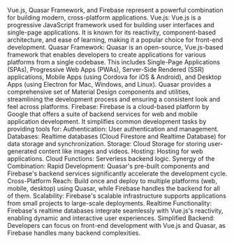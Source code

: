 Vue.js, Quasar Framework, and Firebase represent a powerful combination for building modern, cross-platform applications.
Vue.js:
Vue.js is a progressive JavaScript framework used for building user interfaces and single-page applications. It is known for its reactivity, component-based architecture, and ease of learning, making it a popular choice for front-end development. 
Quasar Framework:
Quasar is an open-source, Vue.js-based framework that enables developers to create applications for various platforms from a single codebase. This includes Single-Page Applications (SPAs), Progressive Web Apps (PWAs), Server-Side Rendered (SSR) applications, Mobile Apps (using Cordova for iOS & Android), and Desktop Apps (using Electron for Mac, Windows, and Linux). Quasar provides a comprehensive set of Material Design components and utilities, streamlining the development process and ensuring a consistent look and feel across platforms.
Firebase:
Firebase is a cloud-based platform by Google that offers a suite of backend services for web and mobile application development. It simplifies common development tasks by providing tools for:
Authentication: User authentication and management.
Databases: Realtime databases (Cloud Firestore and Realtime Database) for data storage and synchronization.
Storage: Cloud Storage for storing user-generated content like images and videos.
Hosting: Hosting for web applications.
Cloud Functions: Serverless backend logic.
Synergy of the Combination:
Rapid Development:
Quasar's pre-built components and Firebase's backend services significantly accelerate the development cycle.
Cross-Platform Reach:
Build once and deploy to multiple platforms (web, mobile, desktop) using Quasar, while Firebase handles the backend for all of them.
Scalability:
Firebase's scalable infrastructure supports applications from small projects to large-scale deployments.
Realtime Functionality:
Firebase's realtime databases integrate seamlessly with Vue.js's reactivity, enabling dynamic and interactive user experiences.
Simplified Backend:
Developers can focus on front-end development with Vue.js and Quasar, as Firebase handles many backend complexities.
